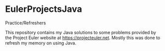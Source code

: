 # EulerProjectsJava
Practice/Refreshers

This repository contains my Java solutions to some problems provided by the Project Euler website at https://projecteuler.net.
Mostly this was done to refresh my memory on using Java.
